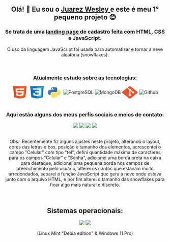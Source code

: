 <div>
  
  <h2 align="center">
    Olá! 🫡 Eu sou o 
    <a href="https://www.linkedin.com/in/juarez-wesley/"> Juarez Wesley </a> e este é meu 1° pequeno projeto 😊
  </div>
    <div>
    <p>
<h3 align="center">
  Se trata de uma 
    <a href="https://juarezwesley.github.io/landing-page-cadastro/"> landing page </a> de cadastro feita com HTML, CSS e JavaScript.
    </div>
    <p align="center">O uso da linguagem JavaScript foi usada para automatizar e tornar a neve aleatória (snowflakes).</p><br/>
      

  <h3 align="center">
  Atualmente estudo sobre as tecnologias:
    </h3>
</div>

<div align="center" valign="top">
  <img align="center" alt="HTML5" height="40" width="50" src="https://raw.githubusercontent.com/devicons/devicon/master/icons/html5/html5-original.svg">
  <img align="center" alt="CSS3" height="40" width="50" src="https://raw.githubusercontent.com/devicons/devicon/master/icons/css3/css3-original.svg">
   <img align="center" alt="Python" height="40" width="50" src="https://raw.githubusercontent.com/devicons/devicon/master/icons/python/python-original.svg">
  <img align="center" alt="PostgreSQL" height="40" width="50" src="https://upload.wikimedia.org/wikipedia/commons/2/29/Postgresql_elephant.svg">
  <img align="center" alt="MongoDB" height="40" width="50" src="https://www.svgrepo.com/show/331488/mongodb.svg">
  <img align="center" alt="Git" height="40" width="50" src="https://raw.githubusercontent.com/devicons/devicon/master/icons/git/git-original.svg">
  <img align="center" alt="Github" height="40" width="50" src="https://cdn.worldvectorlogo.com/logos/github-icon-2.svg">
</div><br>

  <h3 align="center">
  Aqui estão alguns dos meus perfis sociais e meios de contato:
    </h3>
 <div align="center">
  <a href="https://www.instagram.com/juarezweslley/" target="_blank"><img src="https://img.shields.io/badge/-Instagram-%23E4405F?style=for-the-badge&logo=instagram&logoColor=white" target="_blank"></a>
  <a href="https://www.linkedin.com/in/juarez-wesley/" target="_blank"><img src="https://img.shields.io/badge/-LinkedIn-%230077B5?style=for-the-badge&logo=linkedin&logoColor=white" target="_blank"></a> 
  <a href="mailto:juniormonte22@gmail.com"><img src="https://img.shields.io/badge/-Gmail-%23333?style=for-the-badge&logo=gmail&logoColor=white" target="_blank"></a>
  <a href="https://wa.me/+5511989504174"><img src="https://img.shields.io/badge/WhatsApp-25D366?style=for-the-badge&logo=whatsapp&logoColor=white" target="_blank"></a>
</div><br>
</div>    

<p align="center"> Obs.: Recentemente fiz alguns ajustes neste projeto, alterando o layout, cores das letras e box, posição e tamanho dos elementos, acrescentei o campo "Celular" com tipo "tel", defini quantidade máxima de caracteres para os campos "Celular" e "Senha", adicionei uma borda preta na caixa para destaque, adicionei uma pequena borda nos campos de preenchimento pelo usuário, alterei os cantos que estavam muito arredondados, separei a função JavaScript que gera a neve onde estava junto com o arquivo HTML, e por fim alterei o tamanho das snowflakes para ficar algo mais natural e discreto.</p><br>

<h2 align="center">Sistemas operacionais:</h2>

<div align="center">
  <img src="https://img.shields.io/badge/Linux-FCC624?style=for-the-badge&logo=linux&logoColor=black" />
  <img src="https://img.shields.io/badge/Windows-0078D6?style=for-the-badge&logo=windows&logoColor=white" />
</div>
<p align="center">(Linux Mint "Debia edition" & Windows 11 Pro)</p>
